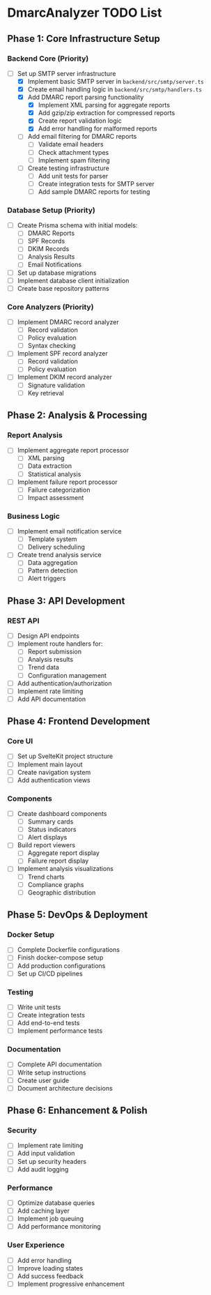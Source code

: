 # DmarcAnalyzer TODO List

## Phase 1: Core Infrastructure Setup

### Backend Core (Priority)
- [ ] Set up SMTP server infrastructure
  - [x] Implement basic SMTP server in `backend/src/smtp/server.ts`
  - [x] Create email handling logic in `backend/src/smtp/handlers.ts`
  - [x] Add DMARC report parsing functionality
    - [x] Implement XML parsing for aggregate reports
    - [x] Add gzip/zip extraction for compressed reports
    - [x] Create report validation logic
    - [x] Add error handling for malformed reports
  - [ ] Add email filtering for DMARC reports
    - [ ] Validate email headers
    - [ ] Check attachment types
    - [ ] Implement spam filtering
  - [ ] Create testing infrastructure
    - [ ] Add unit tests for parser
    - [ ] Create integration tests for SMTP server
    - [ ] Add sample DMARC reports for testing

### Database Setup (Priority)
- [ ] Create Prisma schema with initial models:
  - [ ] DMARC Reports
  - [ ] SPF Records
  - [ ] DKIM Records
  - [ ] Analysis Results
  - [ ] Email Notifications
- [ ] Set up database migrations
- [ ] Implement database client initialization
- [ ] Create base repository patterns

### Core Analyzers (Priority)
- [ ] Implement DMARC record analyzer
  - [ ] Record validation
  - [ ] Policy evaluation
  - [ ] Syntax checking
- [ ] Implement SPF record analyzer
  - [ ] Record validation
  - [ ] Policy evaluation
- [ ] Implement DKIM record analyzer
  - [ ] Signature validation
  - [ ] Key retrieval

## Phase 2: Analysis & Processing

### Report Analysis
- [ ] Implement aggregate report processor
  - [ ] XML parsing
  - [ ] Data extraction
  - [ ] Statistical analysis
- [ ] Implement failure report processor
  - [ ] Failure categorization
  - [ ] Impact assessment

### Business Logic
- [ ] Implement email notification service
  - [ ] Template system
  - [ ] Delivery scheduling
- [ ] Create trend analysis service
  - [ ] Data aggregation
  - [ ] Pattern detection
  - [ ] Alert triggers

## Phase 3: API Development

### REST API
- [ ] Design API endpoints
- [ ] Implement route handlers for:
  - [ ] Report submission
  - [ ] Analysis results
  - [ ] Trend data
  - [ ] Configuration management
- [ ] Add authentication/authorization
- [ ] Implement rate limiting
- [ ] Add API documentation

## Phase 4: Frontend Development

### Core UI
- [ ] Set up SvelteKit project structure
- [ ] Implement main layout
- [ ] Create navigation system
- [ ] Add authentication views

### Components
- [ ] Create dashboard components
  - [ ] Summary cards
  - [ ] Status indicators
  - [ ] Alert displays
- [ ] Build report viewers
  - [ ] Aggregate report display
  - [ ] Failure report display
- [ ] Implement analysis visualizations
  - [ ] Trend charts
  - [ ] Compliance graphs
  - [ ] Geographic distribution

## Phase 5: DevOps & Deployment

### Docker Setup
- [ ] Complete Dockerfile configurations
- [ ] Finish docker-compose setup
- [ ] Add production configurations
- [ ] Set up CI/CD pipelines

### Testing
- [ ] Write unit tests
- [ ] Create integration tests
- [ ] Add end-to-end tests
- [ ] Implement performance tests

### Documentation
- [ ] Complete API documentation
- [ ] Write setup instructions
- [ ] Create user guide
- [ ] Document architecture decisions

## Phase 6: Enhancement & Polish

### Security
- [ ] Implement rate limiting
- [ ] Add input validation
- [ ] Set up security headers
- [ ] Add audit logging

### Performance
- [ ] Optimize database queries
- [ ] Add caching layer
- [ ] Implement job queuing
- [ ] Add performance monitoring

### User Experience
- [ ] Add error handling
- [ ] Improve loading states
- [ ] Add success feedback
- [ ] Implement progressive enhancement 